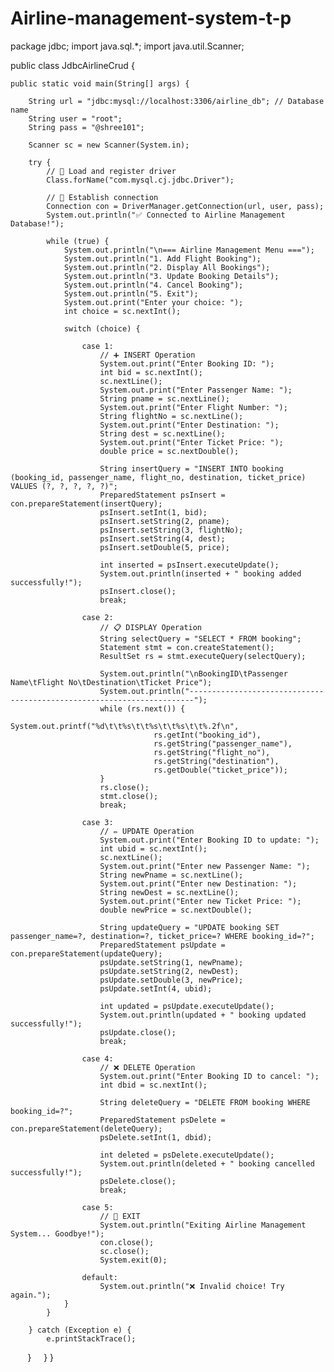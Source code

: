# Airline-management-system-t-p
package jdbc;
import java.sql.*;
import java.util.Scanner;

public class JdbcAirlineCrud {

    public static void main(String[] args) {

        String url = "jdbc:mysql://localhost:3306/airline_db"; // Database name
        String user = "root";  
        String pass = "@shree101";  

        Scanner sc = new Scanner(System.in);

        try {
            // ⿡ Load and register driver
            Class.forName("com.mysql.cj.jdbc.Driver");

            // ⿢ Establish connection
            Connection con = DriverManager.getConnection(url, user, pass);
            System.out.println("✅ Connected to Airline Management Database!");

            while (true) {
                System.out.println("\n=== Airline Management Menu ===");
                System.out.println("1. Add Flight Booking");
                System.out.println("2. Display All Bookings");
                System.out.println("3. Update Booking Details");
                System.out.println("4. Cancel Booking");
                System.out.println("5. Exit");
                System.out.print("Enter your choice: ");
                int choice = sc.nextInt();

                switch (choice) {

                    case 1:
                        // ➕ INSERT Operation
                        System.out.print("Enter Booking ID: ");
                        int bid = sc.nextInt();
                        sc.nextLine();
                        System.out.print("Enter Passenger Name: ");
                        String pname = sc.nextLine();
                        System.out.print("Enter Flight Number: ");
                        String flightNo = sc.nextLine();
                        System.out.print("Enter Destination: ");
                        String dest = sc.nextLine();
                        System.out.print("Enter Ticket Price: ");
                        double price = sc.nextDouble();

                        String insertQuery = "INSERT INTO booking (booking_id, passenger_name, flight_no, destination, ticket_price) VALUES (?, ?, ?, ?, ?)";
                        PreparedStatement psInsert = con.prepareStatement(insertQuery);
                        psInsert.setInt(1, bid);
                        psInsert.setString(2, pname);
                        psInsert.setString(3, flightNo);
                        psInsert.setString(4, dest);
                        psInsert.setDouble(5, price);

                        int inserted = psInsert.executeUpdate();
                        System.out.println(inserted + " booking added successfully!");
                        psInsert.close();
                        break;

                    case 2:
                        // 📋 DISPLAY Operation
                        String selectQuery = "SELECT * FROM booking";
                        Statement stmt = con.createStatement();
                        ResultSet rs = stmt.executeQuery(selectQuery);

                        System.out.println("\nBookingID\tPassenger Name\tFlight No\tDestination\tTicket Price");
                        System.out.println("-----------------------------------------------------------------------");
                        while (rs.next()) {
                            System.out.printf("%d\t\t%s\t\t%s\t\t%s\t\t%.2f\n",
                                    rs.getInt("booking_id"),
                                    rs.getString("passenger_name"),
                                    rs.getString("flight_no"),
                                    rs.getString("destination"),
                                    rs.getDouble("ticket_price"));
                        }
                        rs.close();
                        stmt.close();
                        break;

                    case 3:
                        // ✏ UPDATE Operation
                        System.out.print("Enter Booking ID to update: ");
                        int ubid = sc.nextInt();
                        sc.nextLine();
                        System.out.print("Enter new Passenger Name: ");
                        String newPname = sc.nextLine();
                        System.out.print("Enter new Destination: ");
                        String newDest = sc.nextLine();
                        System.out.print("Enter new Ticket Price: ");
                        double newPrice = sc.nextDouble();

                        String updateQuery = "UPDATE booking SET passenger_name=?, destination=?, ticket_price=? WHERE booking_id=?";
                        PreparedStatement psUpdate = con.prepareStatement(updateQuery);
                        psUpdate.setString(1, newPname);
                        psUpdate.setString(2, newDest);
                        psUpdate.setDouble(3, newPrice);
                        psUpdate.setInt(4, ubid);

                        int updated = psUpdate.executeUpdate();
                        System.out.println(updated + " booking updated successfully!");
                        psUpdate.close();
                        break;

                    case 4:
                        // ❌ DELETE Operation
                        System.out.print("Enter Booking ID to cancel: ");
                        int dbid = sc.nextInt();

                        String deleteQuery = "DELETE FROM booking WHERE booking_id=?";
                        PreparedStatement psDelete = con.prepareStatement(deleteQuery);
                        psDelete.setInt(1, dbid);

                        int deleted = psDelete.executeUpdate();
                        System.out.println(deleted + " booking cancelled successfully!");
                        psDelete.close();
                        break;

                    case 5:
                        // 🚪 EXIT
                        System.out.println("Exiting Airline Management System... Goodbye!");
                        con.close();
                        sc.close();
                        System.exit(0);

                    default:
                        System.out.println("❌ Invalid choice! Try again.");
                }
            }

        } catch (Exception e) {
            e.printStackTrace();
        }
    }
}
